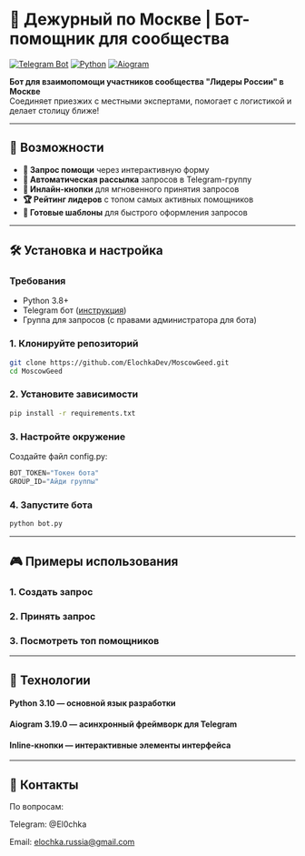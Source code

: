 # 🚀 Дежурный по Москве | Бот-помощник для сообщества

[![Telegram Bot](https://img.shields.io/badge/Telegram-Bot-blue.svg)](https://core.telegram.org/bots)
[![Python](https://img.shields.io/badge/Python-3.8%2B-yellowgreen)](https://www.python.org/)
[![Aiogram](https://img.shields.io/badge/Aiogram-3.19.0-9cf)](https://docs.aiogram.dev/)

**Бот для взаимопомощи участников сообщества "Лидеры России" в Москве**  
Соединяет приезжих с местными экспертами, помогает с логистикой и делает столицу ближе!

---

## 🌟 Возможности

- **📨 Запрос помощи** через интерактивную форму  
- **📢 Автоматическая рассылка** запросов в Telegram-группу  
- **🔄 Инлайн-кнопки** для мгновенного принятия запросов  
- **🏆 Рейтинг лидеров** с топом самых активных помощников  
- **📌 Готовые шаблоны** для быстрого оформления запросов  


---

## 🛠 Установка и настройка

### Требования
- Python 3.8+
- Telegram бот ([инструкция](https://core.telegram.org/bots#6-botfather))
- Группа для запросов (с правами администратора для бота)

### 1. Клонируйте репозиторий
```bash
git clone https://github.com/ElochkaDev/MoscowGeed.git
cd MoscowGeed
```

### 2. Установите зависимости
```bash
pip install -r requirements.txt
```

### 3. Настройте окружение
Создайте файл config.py:
```python
BOT_TOKEN="Токен бота"
GROUP_ID="Айди группы"
```

### 4. Запустите бота
```bash
python bot.py
```

---

## 🎮 Примеры использования

### 1. Создать запрос

### 2. Принять запрос

### 3. Посмотреть топ помощников

---

## 🧰 Технологии

#### Python 3.10 — основной язык разработки
#### Aiogram 3.19.0 — асинхронный фреймворк для Telegram
#### Inline-кнопки — интерактивные элементы интерфейса

---

## 🤝 Контакты
По вопросам:

Telegram: @El0chka

Email: elochka.russia@gmail.com
